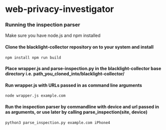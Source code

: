 # web-privacy-investigator

<h3>Running the inspection parser</h3>

Make sure you have node.js and npm installed

<h4>Clone the blacklight-collector repository on to your system and install</h4>

`
npm install
npm run build
`

<h4>Place wrapper.js and parse-inspection.py in the blacklight-collector base directory i.e. path_you_cloned_into/blacklight-collector/ </h4>

<h4>Run wrapper.js with URLs passed in as command line arguments </h4>

`
node wrapper.js example.com
`

<h4>Run the inspection parser by commandline with device and url passed in as arguments, or use later by calling parse_inspection(site, device) </h4>

`
python3 parse_inspection.py example.com iPhone4
`
